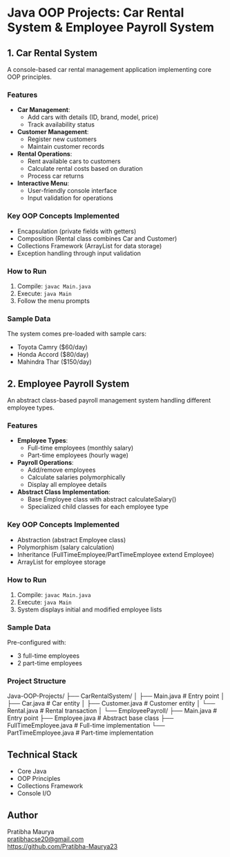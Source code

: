 
# Java OOP Projects: Car Rental System & Employee Payroll System

## 1. Car Rental System

A console-based car rental management application implementing core OOP principles.

### Features
- **Car Management**:
  - Add cars with details (ID, brand, model, price)
  - Track availability status
- **Customer Management**:
  - Register new customers
  - Maintain customer records
- **Rental Operations**:
  - Rent available cars to customers
  - Calculate rental costs based on duration
  - Process car returns
- **Interactive Menu**:
  - User-friendly console interface
  - Input validation for operations

### Key OOP Concepts Implemented
- Encapsulation (private fields with getters)
- Composition (Rental class combines Car and Customer)
- Collections Framework (ArrayList for data storage)
- Exception handling through input validation

### How to Run
1. Compile: `javac Main.java`
2. Execute: `java Main`
3. Follow the menu prompts

### Sample Data
The system comes pre-loaded with sample cars:
- Toyota Camry ($60/day)
- Honda Accord ($80/day)
- Mahindra Thar ($150/day)

## 2. Employee Payroll System

An abstract class-based payroll management system handling different employee types.

### Features
- **Employee Types**:
  - Full-time employees (monthly salary)
  - Part-time employees (hourly wage)
- **Payroll Operations**:
  - Add/remove employees
  - Calculate salaries polymorphically
  - Display all employee details
- **Abstract Class Implementation**:
  - Base Employee class with abstract calculateSalary()
  - Specialized child classes for each employee type

### Key OOP Concepts Implemented
- Abstraction (abstract Employee class)
- Polymorphism (salary calculation)
- Inheritance (FullTimeEmployee/PartTimeEmployee extend Employee)
- ArrayList for employee storage

### How to Run
1. Compile: `javac Main.java`
2. Execute: `java Main`
3. System displays initial and modified employee lists

### Sample Data
Pre-configured with:
- 3 full-time employees
- 2 part-time employees

### Project Structure   
Java-OOP-Projects/
├── CarRentalSystem/
│ ├── Main.java # Entry point
│ ├── Car.java # Car entity
│ ├── Customer.java # Customer entity
│ └── Rental.java # Rental transaction
│
└── EmployeePayroll/
├── Main.java # Entry point
├── Employee.java # Abstract base class
├── FullTimeEmployee.java # Full-time implementation
└── PartTimeEmployee.java # Part-time implementation


## Technical Stack
- Core Java
- OOP Principles
- Collections Framework
- Console I/O

## Author
Pratibha Maurya
<br>
pratibhacse20@gmail.com
<br>
https://github.com/Pratibha-Maurya23
